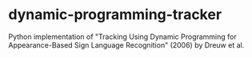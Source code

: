 # dynamic-programming-tracker
Python implementation of "Tracking Using Dynamic Programming for Appearance-Based Sign Language Recognition" (2006) by Dreuw et al.
